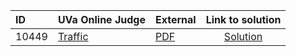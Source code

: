 | ID | UVa Online Judge | External | Link to solution |
|:---|:---|:---|:---:|
| 10449 | [Traffic](https://onlinejudge.org/index.php?option=com_onlinejudge&Itemid=8&page=show_problem&category=0&problem=1390&) | [PDF](https://onlinejudge.org/external/104/10449.pdf) | [Solution](https%3A//github.com/versenyi98/programming-contests/tree/master/UVa%20Online%20Judge/10449%2520-%2520Traffic)|
